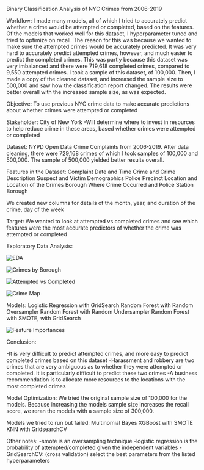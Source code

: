 Binary Classification Analysis of NYC Crimes from 2006-2019

Workflow: I made many models, all of which I tried to accurately predict whether a crime would be attempted or completed, based on the features. Of the models that worked well for this dataset, I hyperparameter tuned and tried to optimize on recall. The reason for this was because we wanted to make sure the attempted crimes would be accurately predicted. It was very hard to accurately predict attempted crimes, however, and much easier to predict the completed crimes. This was partly because this dataset was very imbalanced and there were 719,618 completed crimes, compared to 9,550 attempted crimes. I took a sample of this dataset, of 100,000. Then, I made a copy of the cleaned dataset, and increased the sample size to 500,000 and saw how the classification report changed. The results were better overall with the increased sample size, as was expected. 

Objective:  To use previous NYC crime data to make accurate predictions about whether crimes were attempted or completed

Stakeholder: City of New York 
-Will determine where to invest in resources to help reduce crime in these areas, based whether crimes were attempted or completed 

Dataset: NYPD Open Data Crime Complaints from 2006-2019. After data cleaning, there were 729,168 crimes of which I took samples of 100,000 and 500,000. The sample of 500,000 yielded better results overall.

Features in the Dataset: 
Complaint Date and Time
Crime and Crime Description
Suspect and Victim Demographics 
Police Precinct Location and Location of the Crimes
Borough Where Crime Occurred and Police Station Borough

We created new columns for details of the month, year, and duration of the crime, day of the week

Target: We wanted to look at attempted vs completed crimes and see which features were the most accurate predictors of whether the crime was attempted or completed

Exploratory Data Analysis: 

![EDA](https://imgur.com/a/Kv5NH0x)

![Crimes by Borough](https://imgur.com/a/m9hOa9r)

![Attempted vs Completed](https://imgur.com/a/nRNjhJk)

![Crime Map](https://imgur.com/a/qBp0SV1)

Models: 
Logistic Regression with GridSearch 
Random Forest with Random Oversampler
Random Forest with Random Undersampler 
Random Forest with SMOTE, with GridSearch 

![Feature Importances](https://imgur.com/ufWxFEq)

Conclusion: 

-It is very difficult to predict attempted crimes, and more easy to predict completed crimes based on this dataset
-Harassment and robbery are two crimes that are very ambiguous as to whether they were attempted or completed. It is particularly difficult to predict these two crimes 
-A business recommendation is to allocate more resources to the locations with the most completed crimes 

Model Optimization:
We tried the original sample size of 100,000 for the models. 
Because increasing the models sample size increases the recall score, 
we reran the models with a sample size of 300,000. 
 
Models we tried to run but failed: 
Multinomial Bayes
XGBoost with SMOTE
KNN with GridsearchCV

Other notes:
-smote is an oversampling technique 
-logistic regression is the probability of attempted/completed given the independent variables 
-GridSearchCV: (cross validation) select the best parameters from the listed hyperparameters

